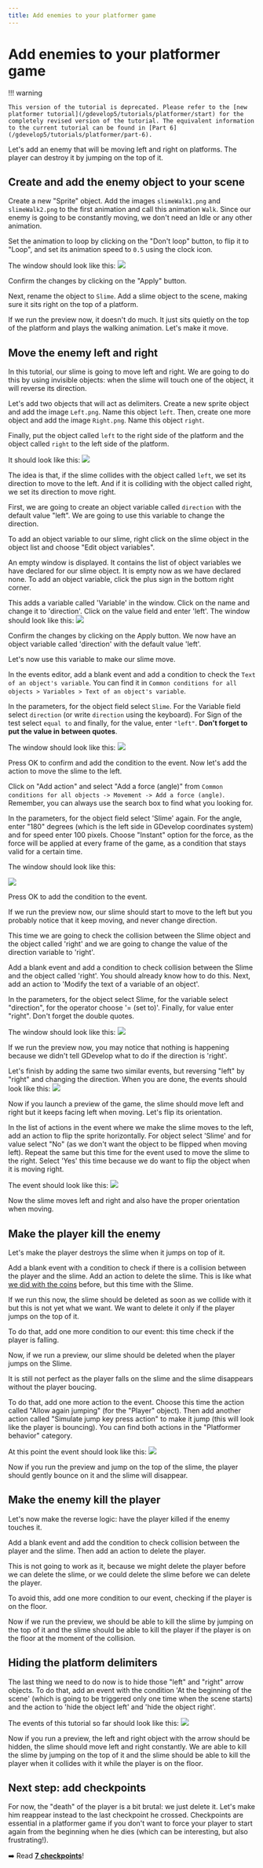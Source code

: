 ```yaml
---
title: Add enemies to your platformer game
---
```

# Add enemies to your platformer game

!!! warning

    This version of the tutorial is deprecated. Please refer to the [new platformer tutorial](/gdevelop5/tutorials/platformer/start) for the completely revised version of the tutorial. The equivalent information to the current tutorial can be found in [Part 6](/gdevelop5/tutorials/platformer/part-6).

Let's add an enemy that will be moving left and right on platforms. The player can destroy it by jumping on the top of it.

## Create and add the enemy object to your scene

Create a new "Sprite" object. Add the images `slimeWalk1.png` and `slimeWalk2.png` to the first animation and call this animation `Walk`. 
Since our enemy is going to be constantly moving, we don't need an Idle or any other animation.

Set the animation to loop by clicking on the "Don't loop" button, to flip it to "Loop", and set its animation speed to `0.5` using the clock icon.

The window should look like this:
![](/gdevelop5/tutorials/platform-game/gd5_platormertut_slimeeditor.png)

Confirm the changes by clicking on the "Apply" button.

Next, rename the object to `Slime`. Add a slime object to the scene, making sure it sits right on the top of a platform.

If we run the preview now, it doesn't do much. It just sits quietly on the top of the platform and plays the walking animation. Let's make it move.

## Move the enemy left and right

In this tutorial, our slime is going to move left and right. We are going to do this by using invisible objects: when the 
slime will touch one of the object, it will reverse its direction.

Let's add two objects that will act as delimiters. Create a new sprite object and add the image `Left.png`. Name this object `left`. Then, create one more object and add the image `Right.png`. Name this object `right`.

Finally, put the object called `left` to the right side of the platform and the object called `right` to the left side of the platform.

It should look like this:
![](/gdevelop5/tutorials/platform-game/gd5_platformertutorial_slimedirection.png)

The idea is that, if the slime collides with the object called `left`, we set its direction to move to the left. And if it is colliding with the object called right, we set its direction to move right.

First, we are going to create an object variable called `direction` with the default value "left". We are going to use this variable to change the direction.

To add an object variable to our slime, right click on the slime object in the object list and choose "Edit object variables".

An empty window is displayed. It contains the list of object variables we have declared for our slime object. It is empty now as we have declared none. To add an object variable, click the plus sign in the bottom right corner.

This adds a variable called 'Variable' in the window. Click on the name and change it to 'direction'. Click on the value field and enter 'left'. The window should look like this:
![](/gdevelop5/tutorials/platform-game/gd5_platformertutorial_objectvariable2.png)

Confirm the changes by clicking on the Apply button. 
We now have an object variable called 'direction' with the default value 'left'.

Let's now use this variable to make our slime move.

In the events editor, add a blank event and add a condition to check the `Text of an object's variable`. You can find it in `Common conditions for all objects > Variables > Text of an object's variable`.

In the parameters, for the object field select `Slime`. For the Variable field select `direction` (or write `direction` using the keyboard). For Sign of the test select `equal to` and finally, for the value, enter `"left"`. **Don't forget to put the value in between quotes**. 

The window should look like this:
![](/gdevelop5/tutorials/platform-game/gd5_platformertutorial_objectvariable3.png)

Press OK to confirm and add the condition to the event. 
Now let's add the action to move the slime to the left. 

Click on "Add action" and select "Add a force (angle)" from `Common conditions for all objects -> Movement -> Add a force (angle)`. Remember, you can always use the search box to find what you looking for.

In the parameters, for the object field select 'Slime' again. For the angle, enter "180" degrees (which is the left side in GDevelop coordinates system) and for speed enter 100 pixels. Choose "Instant" option for the force, as the force will be applied at every frame of the game, as a condition that stays valid for a certain time.

The window should look like this:

![](/gdevelop5/tutorials/platform-game/slime-move-left.png)

Press OK to add the condition to the event. 

If we run the preview now, our slime should start to move to the left but you probably notice that it keep moving, and never change direction.
 
This time we are going to check the collision between the Slime object and the object called 'right' and we are going to change the value of the direction variable to 'right'. 

Add a blank event and add a condition to check collision between the Slime and the object called 'right'. You should already know how to do this. Next, add an action to 'Modify the text of a variable of an object'. 

In the parameters, for the object select Slime, for the variable select "direction", for the operator choose '= (set to)'. Finally, for value enter "right". Don't forget the double quotes.

The window should look like this:
![](/gdevelop5/tutorials/platform-game/gd5_platformertutorial_checkobjectvariable.png)

If we run the preview now, you may notice that nothing is happening because we didn't tell GDevelop what to do if the direction is 'right'. 

Let's finish by adding the same two similar events, but reversing "left" by "right" and changing the direction. When you are done, the events should look like this:
![](/gdevelop5/tutorials/platform-game/gd5_platformertutorial_moveslimeevent1.png)

Now if you launch a preview of the game, the slime should move left and right but it keeps facing left when moving. Let's flip its orientation.

In the list of actions in the event where we make the slime moves to the left, add an action to flip the sprite horizontally. For object select 'Slime' and for value select "No" (as we don't want the object to be flipped when moving left).
Repeat the same but this time for the event used to move the slime to the right. Select 'Yes' this time because we do want to flip the object when it is moving right.

The event should look like this:
![](/gdevelop5/tutorials/platform-game/gd5_platformertutorial_moveslimeevent2.png)

Now the slime moves left and right and also have the proper orientation when moving. 

## Make the player kill the enemy

Let's make the player destroys the slime when it jumps on top of it. 

Add a blank event with a condition to check if there is a collision between the player and the slime. Add an action to delete the slime. This is like what [we did with the coins](/gdevelop5/tutorials/platform-game/5-add-coins-and-number-of-collected-coins) before, but this time with the Slime.

If we run this now, the slime should be deleted as soon as we collide with it but this is not yet what we want. 
We want to delete it only if the player jumps on the top of it. 

To do that, add one more condition to our event: this time check if the player is falling. 

Now, if we run a preview, our slime should be deleted when the player jumps on the Slime.

It is still not perfect as the player falls on the slime and the slime disappears without the player boucing.

To do that, add one more action to the event. Choose this time the action called "Allow again jumping" (for the "Player" object). Then add another action called "Simulate jump key press action" to make it jump (this will look like the player is bouncing). You can find both actions in the "Platformer behavior" category.

At this point the event should look like this:
![](/gdevelop5/tutorials/platform-game/gd5_platformertutoriual_killtheslime.png)

Now if you run the preview and jump on the top of the slime, the player should gently bounce on it and the slime will disappear.

## Make the enemy kill the player

Let's now make the reverse logic: have the player killed if the enemy touches it.

Add a blank event and add the condition to check collision between the player and the slime. Then add an action to delete the player. 

This is not going to work as it, because we might delete the player before we can delete the slime, or we could delete the slime before we can delete the player. 

To avoid this, add one more condition to our event, checking if the player is on the floor.

Now if we run the preview, we should be able to kill the slime by jumping on the top of it and the slime should be able to kill the player if the player is on the floor at the moment of the collision.

## Hiding the platform delimiters

The last thing we need to do now is to hide those "left" and "right" arrow objects. 
To do that, add an event with the condition 'At the beginning of the scene' (which is going to be triggered only one time when the scene starts) and the action to 'hide the object left' and 'hide the object right'.

The events of this tutorial so far should look like this:
![](/gdevelop5/tutorials/platform-game/gd5_platformertutorial_enemycompletevent.png)

Now if you run a preview, the left and right object with the arrow should be hidden, the slime should move left and right constantly. We are able to kill the slime by jumping on the top of it and the slime should be able to kill the player when it collides with it while the player is on the floor.
 

## Next step: add checkpoints

For now, the "death" of the player is a bit brutal: we just delete it. Let's make him reappear instead to the last checkpoint he crossed. Checkpoints are essential in a platformer game if you don't want to force your player to start again from the beginning when he dies (which can be interesting, but also frustrating!).

➡️ Read **[7 checkpoints](/gdevelop5/tutorials/platform-game/7-checkpoints)**! 

  